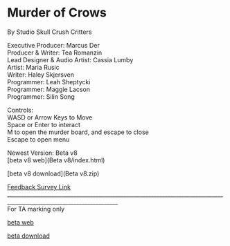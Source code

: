 # Murder of Crows
By Studio Skull Crush Critters

Executive Producer: Marcus Der <br>
Producer & Writer: Tea Romanzin <br>
Lead Designer & Audio Artist: Cassia Lumby <br>
Artist: Maria Rusic <br>
Writer: Haley Skjersven <br>
Programmer: Leah Sheptycki <br>
Programmer: Maggie Lacson <br> 
Programmer: Silin Song <br>

Controls: <br>
WASD or Arrow Keys to Move <br>
Space or Enter to  interact <br>
M to open the murder board, and escape to close <br>
Escape to open menu <br>

Newest Version: Beta v8 <br>
[beta v8 web](Beta v8/index.html) 

[beta v8 download](Beta v8.zip)

[Feedback Survey Link](https://forms.gle/oMmyLdE5KPADKDsz9)<br>
______________________________________________________________________________________________________________________ <br>
For TA marking only

[beta web](Beta_v2/index.html) 

[beta download](Beta_v2.zip)
